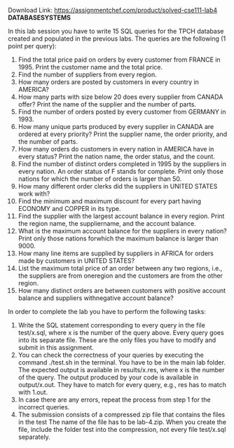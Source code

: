 Download Link: https://assignmentchef.com/product/solved-cse111-lab4
<br>
<strong>DATABASESYSTEMS</strong>




In this lab session you have to write 15 SQL queries for the TPCH database created and populated in the previous labs. The queries are the following (1 point per query):

<ol>

 <li>Find the total price paid on orders by every customer from FRANCE in 1995. Print the customer name and the total price.</li>

 <li>Find the number of suppliers from every region.</li>

 <li>How many orders are posted by customers in every country in AMERICA?</li>

 <li>How many parts with size below 20 does every supplier from CANADA offer? Print the name of the supplier and the number of parts.</li>

 <li>Find the number of orders posted by every customer from GERMANY in 1993.</li>

 <li>How many unique parts produced by every supplier in CANADA are ordered at every priority? Print the supplier name, the order priority, and the number of parts.</li>

 <li>How many orders do customers in every nation in AMERICA have in every status? Print the nation name, the order status, and the count.</li>

 <li>Find the number of distinct orders completed in 1995 by the suppliers in every nation. An order status of F stands for complete. Print only those nations for which the number of orders is larger than 50.</li>

 <li>How many different order clerks did the suppliers in UNITED STATES work with?</li>

 <li>Find the minimum and maximum discount for every part having ECONOMY and COPPER in its type.</li>

 <li>Find the supplier with the largest account balance in every region. Print the region name, the suppliername, and the account balance.</li>

 <li>What is the maximum account balance for the suppliers in every nation? Print only those nations forwhich the maximum balance is larger than 9000.</li>

 <li>How many line items are supplied by suppliers in AFRICA for orders made by customers in UNITED STATES?</li>

 <li>List the maximum total price of an order between any two regions, i.e., the suppliers are from oneregion and the customers are from the other region.</li>

 <li>How many distinct orders are between customers with positive account balance and suppliers withnegative account balance?</li>

</ol>

In order to complete the lab you have to perform the following tasks:

<ol>

 <li>Write the SQL statement corresponding to every query in the file test/x.sql, where x is the number of the query above. Every query goes into its separate file. These are the only files you have to modify and submit in this assignment.</li>

 <li>You can check the correctness of your queries by executing the command ./test.sh in the terminal. You have to be in the main lab folder. The expected output is available in results/x.res, where x is the number of the query. The output produced by your code is available in output/x.out. They have to match for every query, e.g., res has to match with 1.out.</li>

 <li>In case there are any errors, repeat the process from step 1 for the incorrect queries.</li>

 <li>The submission consists of a compressed zip file that contains the files in the test The name of the file has to be lab-4.zip. When you create the file, include the folder test into the compression, not every file test/x.sql separately.</li>

</ol>